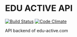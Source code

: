 EDU ACTIVE API
==============

[![Build Status](https://drone.io/github.com/aliismayilov/edu-active-api/status.png)](https://drone.io/github.com/aliismayilov/edu-active-api/latest)
[![Code Climate](https://codeclimate.com/github/aliismayilov/edu-active-api.png)](https://codeclimate.com/github/aliismayilov/edu-active-api)

API backend of edu-active.com
